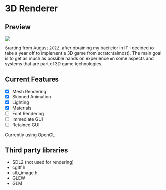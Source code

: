 # 3D Renderer

## Preview
![](https://github.com/AdlanSADOU/3D-Renderer/blob/main/.misc/preview.gif)

Starting from August 2022, after obtaining my bachelor in IT I decided to take a year off to implement a 3D game from scratch(almost). 
The main goal is to get as much as possible hands on experience on some aspects and systems that are part of 3D game technologies.

## Current Features
- [x] Mesh Rendering
- [x] Skinned Animation
- [x] Lighting
- [x] Materials
- [ ] Font Rendering
- [ ] Immediate GUI
- [ ] Retained GUI

Currently using OpenGL.

## Third party libraries

- SDL2 (not used for rendering)
- cgltf.h
- stb_image.h
- GLEW
- GLM
